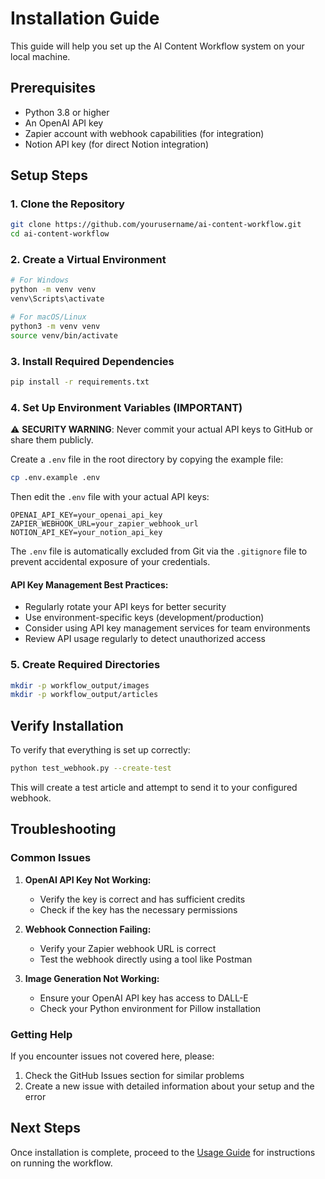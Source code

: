 # Installation Guide

This guide will help you set up the AI Content Workflow system on your local machine.

## Prerequisites

- Python 3.8 or higher
- An OpenAI API key
- Zapier account with webhook capabilities (for integration)
- Notion API key (for direct Notion integration)

## Setup Steps

### 1. Clone the Repository

```bash
git clone https://github.com/yourusername/ai-content-workflow.git
cd ai-content-workflow
```

### 2. Create a Virtual Environment

```bash
# For Windows
python -m venv venv
venv\Scripts\activate

# For macOS/Linux
python3 -m venv venv
source venv/bin/activate
```

### 3. Install Required Dependencies

```bash
pip install -r requirements.txt
```

### 4. Set Up Environment Variables (IMPORTANT)

⚠️ **SECURITY WARNING**: Never commit your actual API keys to GitHub or share them publicly.

Create a `.env` file in the root directory by copying the example file:

```bash
cp .env.example .env
```

Then edit the `.env` file with your actual API keys:

```
OPENAI_API_KEY=your_openai_api_key
ZAPIER_WEBHOOK_URL=your_zapier_webhook_url
NOTION_API_KEY=your_notion_api_key
```

The `.env` file is automatically excluded from Git via the `.gitignore` file to prevent accidental exposure of your credentials.

#### API Key Management Best Practices:

- Regularly rotate your API keys for better security
- Use environment-specific keys (development/production)
- Consider using API key management services for team environments
- Review API usage regularly to detect unauthorized access

### 5. Create Required Directories

```bash
mkdir -p workflow_output/images
mkdir -p workflow_output/articles
```

## Verify Installation

To verify that everything is set up correctly:

```bash
python test_webhook.py --create-test
```

This will create a test article and attempt to send it to your configured webhook.

## Troubleshooting

### Common Issues

1. **OpenAI API Key Not Working:**
   - Verify the key is correct and has sufficient credits
   - Check if the key has the necessary permissions

2. **Webhook Connection Failing:**
   - Verify your Zapier webhook URL is correct
   - Test the webhook directly using a tool like Postman

3. **Image Generation Not Working:**
   - Ensure your OpenAI API key has access to DALL-E
   - Check your Python environment for Pillow installation

### Getting Help

If you encounter issues not covered here, please:

1. Check the GitHub Issues section for similar problems
2. Create a new issue with detailed information about your setup and the error

## Next Steps

Once installation is complete, proceed to the [Usage Guide](usage.md) for instructions on running the workflow. 